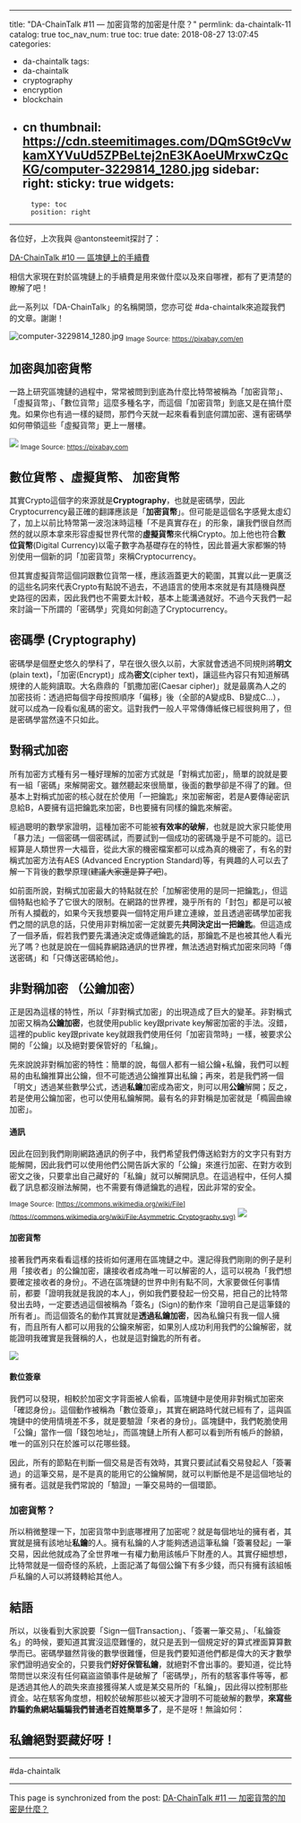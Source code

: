 
---
title: "DA-ChainTalk #11 — 加密貨幣的加密是什麼？"
permlink: da-chaintalk-11
catalog: true
toc_nav_num: true
toc: true
date: 2018-08-27 13:07:45
categories:
- da-chaintalk
tags:
- da-chaintalk
- cryptography
- encryption
- blockchain
- cn
thumbnail: https://cdn.steemitimages.com/DQmSGt9cVwkamXYVuUd5ZPBeLtej2nE3KAoeUMrxwCzQcKG/computer-3229814_1280.jpg
sidebar:
    right:
        sticky: true
widgets:
    -
        type: toc
        position: right
---


各位好，上次我與 @antonsteemit探討了：

[DA-ChainTalk #10 — 區塊鏈上的手續費](https://steemit.com/da-chaintalk/@deanliu/da-chaintalk-10)

相信大家現在對於區塊鏈上的手續費是用來做什麼以及來自哪裡，都有了更清楚的瞭解了吧！

此一系列以「DA-ChainTalk」的名稱開頭，您亦可從 #da-chaintalk來追蹤我們的文章。謝謝！

![computer-3229814_1280.jpg](https://cdn.steemitimages.com/DQmSGt9cVwkamXYVuUd5ZPBeLtej2nE3KAoeUMrxwCzQcKG/computer-3229814_1280.jpg)
<sub> Image Source: https://pixabay.com/en </sub>

## 加密與加密貨幣

一路上研究區塊鏈的過程中，常常被問到到底為什麼比特幣被稱為「加密貨幣」、「虛擬貨幣」、「數位貨幣」這麼多種名字，而這個「加密貨幣」到底又是在搞什麼鬼。如果你也有過一樣的疑問，那們今天就一起來看看到底何謂加密、還有密碼學如何帶領這些「虛擬貨幣」更上一層樓。

![](https://cdn.steemitimages.com/DQmPU5r6SCqFL9MbVV5ruMhhesznE8hSJsyLChNv5oZBd3k/image.png)
<sub>Image Source: https://pixabay.com </sub>

## 數位貨幣 、虛擬貨幣、 加密貨幣
其實Crypto這個字的來源就是**Cryptography**，也就是密碼學，因此Cryptocurrency最正確的翻譯應該是「**加密貨幣**」。但可能是這個名字感覺太虛幻了，加上以前比特幣第一波泡沫時這種「不是真實存在」的形象，讓我們很自然而然的就以原本拿來形容虛擬世界代幣的**虛擬貨幣**來代稱Crypto。加上他也符合**數位貨幣**(Digital Currency)以電子數字為基礎存在的特性，因此普遍大家都懶的特別使用一個新的詞「加密貨幣」來稱Cryptocurrency。

但其實虛擬貨幣這個詞跟數位貨幣一樣，應該涵蓋更大的範圍，其實以此一更廣泛的這些名詞來代表Crypto有點說不過去，不過語言的使用本來就是有其隨機與歷史路徑的因素，因此我們也不需要太計較，基本上能溝通就好。不過今天我們一起來討論一下所謂的「密碼學」究竟如何創造了Cryptocurrency。

## 密碼學 (Cryptography)
密碼學是個歷史悠久的學科了，早在很久很久以前，大家就會透過不同規則將**明文**(plain text)，「加密(Encrypt)」成為**密文**(cipher text)，讓這些內容只有知道解碼規律的人能夠讀取。大名鼎鼎的「凱撒加密(Caesar cipher)」就是最廣為人之的加密技術：透過把每個字母按照順序「偏移」後（全部的A變成B、B變成C...），就可以成為一段看似亂碼的密文。這對我們一般人平常傳傳紙條已經很夠用了，但是密碼學當然遠不只如此。

## 對稱式加密
所有加密方式種有另一種好理解的加密方式就是「對稱式加密」，簡單的說就是要有一組「密碼」來解開密文。雖然聽起來很簡單，後面的數學卻是不得了的難。但基本上對稱式加密的核心就在於使用「一把鑰匙」來加密解密，若是A要傳祕密訊息給B，A要擁有這把鑰匙來加密，B也要擁有同樣的鑰匙來解密。

經過聰明的數學家證明，這種加密不可能被**有效率的破解**，也就是說大家只能使用「暴力法」一個密碼一個密碼試，而要試到一個成功的密碼幾乎是不可能的。這已經算是人類世界一大福音，從此大家的機密檔案都可以成為真的機密了，有名的對稱式加密方法有AES (Advanced Encryption Standard)等，有興趣的人可以去了解一下背後的數學原理(<del>~~建議大家還是算了吧~~</del>)。

如前面所說，對稱式加密最大的特點就在於「加解密使用的是同一把鑰匙」，但這個特點也給予了它很大的限制。在網路的世界裡，幾乎所有的「封包」都是可以被所有人攔截的，如果今天我想要與一個特定用戶建立連線，並且透過密碼學加密我們之間的訊息的話，只使用非對稱加密一定就要先**共同決定出一把鑰匙**。但這造成了一個矛盾，假若我們要先溝通決定或傳遞鑰匙的話，那鑰匙不是也被其他人看光光了嗎？也就是說在一個純靠網路通訊的世界裡，無法透過對稱式加密來同時「傳送密碼」和「只傳送密碼給他」。

## 非對稱加密 （公鑰加密）
正是因為這樣的特性，所以「非對稱式加密」的出現造成了巨大的變革。非對稱式加密又稱為**公鑰加密**，也就使用public key跟private key解密加密的手法。沒錯，這裡的public key跟private key就跟我們使用任何「加密貨幣時」一樣，被要求公開的「公鑰」以及絕對要保管好的「私鑰」。

先來說說非對稱加密的特性：簡單的說，每個人都有一組公鑰+私鑰，我們可以輕易的由私鑰推算出公鑰，但不可能透過公鑰推算出私鑰；再來，若是我們將一個「明文」透過某些數學公式，透過**私鑰**加密成為密文，則可以用**公鑰**解開；反之，若是使用公鑰加密，也可以使用私鑰解開。最有名的非對稱是加密就是「橢圓曲線加密」。

#### 通訊
因此在回到我們剛剛網路通訊的例子中，我們希望我們傳送給對方的文字只有對方能解開，因此我們可以使用他們公開告訴大家的「公鑰」來進行加密、在對方收到密文之後，只要拿出自己藏好的「私鑰」就可以解開訊息。在這過程中，任何人攔截了訊息都沒辦法解開，也不需要有傳遞鑰匙的過程，因此非常的安全。

<sub>Image Source: [https://commons.wikimedia.org/wiki/File](https://commons.wikimedia.org/wiki/File:Asymmetric_Cryptography.svg)</sub>
![](https://cdn.steemitimages.com/DQmPvyoJ5kNmfoDqTsxMuKnioMbwoSe9k8LqYuEkKMdZRTe/image.png)

#### 加密貨幣
接著我們再來看看這樣的技術如何運用在區塊鏈之中。還記得我們剛剛的例子是利用「接收者」的公鑰加密，讓接收者成為唯一可以解密的人，這可以視為「我們想要確定接收者的身份」。不過在區塊鏈的世界中則有點不同，大家要做任何事情前，都要「證明我就是我說的本人」，例如我們要發起一份交易，把自己的比特幣發出去時，一定要透過這個被稱為「簽名」(Sign)的動作來「證明自己是這筆錢的所有者」。而這個簽名的動作其實就是**透過私鑰加密**，因為私鑰只有我一個人擁有，而且所有人都可以用我的公鑰來解密，如果別人成功利用我們的公鑰解密，就能證明我確實是我聲稱的人，也就是這對鑰匙的所有者。

![](https://cdn.steemitimages.com/DQmcwVcsLJwaqk5hbakxMbMxACB4KrXHHn5z3YnxfsnSYPP/image.png)

#### 數位簽章
我們可以發現，相較於加密文字背面被人偷看，區塊鏈中是使用非對稱式加密來「確認身份」。這個動作被稱為「數位簽章」，其實在網路時代就已經有了，這與區塊鏈中的使用情境差不多，就是要驗證「來者的身份」。區塊鏈中，我們乾脆使用「公鑰」當作一個「錢包地址」，而區塊鏈上所有人都可以看到所有帳戶的餘額，唯一的區別只在於誰可以花哪些錢。

因此，所有的節點在判斷一個交易是否有效時，其實只要試試看交易發起人「簽署過」的這筆交易，是不是真的能用它的公鑰解開，就可以判斷他是不是這個地址的擁有者。這就是我們常說的「驗證」一筆交易時的一個環節。

### 加密貨幣？
所以稍微整理一下，加密貨幣中到底哪裡用了加密呢？就是每個地址的擁有者，其實就是擁有該地址**私鑰**的人。擁有私鑰的人才能夠透過這筆私鑰「簽署發起」一筆交易，因此他就成為了全世界唯一有權力動用該帳戶下財產的人。其實仔細想想，比特幣就是一個奇怪的系統，上面記滿了每個公鑰下有多少錢，而只有擁有該組帳戶私鑰的人可以將錢轉給其他人。

## 結語
所以，以後看到大家說要「Sign一個Transaction」、「簽署一筆交易」、「私鑰簽名」的時候，要知道其實沒這麼難懂的，就只是丟到一個規定好的算式裡面算算數學而已。密碼學雖然背後的數學很難懂，但是我們要知道他們都是偉大的天才數學家們證明過安全的，只要我們**好好保管私鑰**，就絕對不會出事的。要知道，從比特幣問世以來沒有任何竊盜盜領事件是破解了「密碼學」，所有的駭客事件等等，都是透過其他人的疏失來直接獲得某人或是某交易所的「私鑰」，因此得以控制那些資金。站在駭客角度想，相較於破解那些以被天才證明不可能破解的數學，**來寫些詐騙釣魚網站騙騙我們普通老百姓簡單多了**，是不是呀！無論如何：

## 私鑰絕對要藏好呀！


******
#da-chaintalk

- - -

This page is synchronized from the post: [DA-ChainTalk #11 — 加密貨幣的加密是什麼？](https://steemit.com/@deanliu/da-chaintalk-11)
